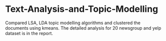 # Text-Analysis-and-Topic-Modelling
Compared LSA, LDA topic modelling algorithms and clustered the documents using kmeans.
The detailed analysis for 20 newsgroup and yelp dataset is in the report.
